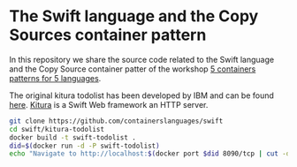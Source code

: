 # The Swift language and the Copy Sources container pattern

In this repository we share the source code related to the Swift language and the Copy Source container patter of the workshop [5 containers patterns for 5 languages](https://l0rd.github.io/talks/containers-and-languages/index_en.html).

The original kitura todolist has been developed by IBM and can be found [here](https://github.com/IBM-Swift/Kitura-TodoList). [Kitura](https://github.com/IBM-Swift/Kitura) is a Swift Web framework an HTTP server.

```bash
git clone https://github.com/containerslanguages/swift
cd swift/kitura-todolist
docker build -t swift-todolist .
did=$(docker run -d -P swift-todolist)
echo "Navigate to http://localhost:$(docker port $did 8090/tcp | cut -d \: -f 2)
```
